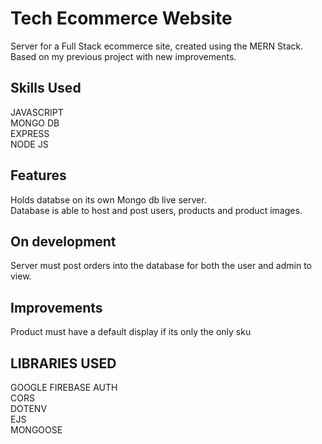 # Tech Ecommerce Website

Server for a Full Stack ecommerce site, created using the MERN Stack. Based on my previous project with new improvements.

## Skills Used

JAVASCRIPT
</br>
MONGO DB
</br>
EXPRESS
</br>
NODE JS

## Features

Holds databse on its own Mongo db live server.
</br>
Database is able to host and post users, products and product images.
</br>

## On development

Server must post orders into the database for both the user and admin to view.

## Improvements

Product must have a default display if its only the only sku

## LIBRARIES USED

GOOGLE FIREBASE AUTH
</br>
CORS
</br>
DOTENV
</br>
EJS
</br>
MONGOOSE
